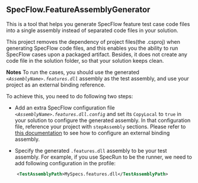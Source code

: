 SpecFlow.FeatureAssemblyGenerator
----------------------

This is a tool that helps you generate SpecFlow feature test case code files into a single assembly instead of separated code files in your solution.

This project removes the dependency of project files(the .csproj) when generating SpecFlow code files, and this enables you the ability to run SpecFlow cases upon a packaged artifact.
Besides, it does not create any code file in the solution folder, so that your solution keeps clean.


**Notes**
To run the cases, you should use the generated *`<AssemblyName>.features.dll`* assembly as the test assembly, and use your project as an external binding reference. 

To achieve this, you need to do following two steps:

* Add an extra SpecFlow configuration file *`<AssemblyName>.features.dll.config`* and set its `CopyLocal` to `true`  in your solution to configure the generated assembly. In that configuration file, reference your project with `stepAssembly` sections.  Please refer to [this documentation](http://specflow.org/documentation/Use-Bindings-from-External-Assemblies/) to see how to configure an external binding assembly.


* Specify the generated `.features.dll` assembly to be your test assembly. For example, if you use SpecRun to be the runner, we need to add following configuration in the profile:  
```xml
    <TestAssemblyPath>MySpecs.features.dll</TestAssemblyPath>
```

